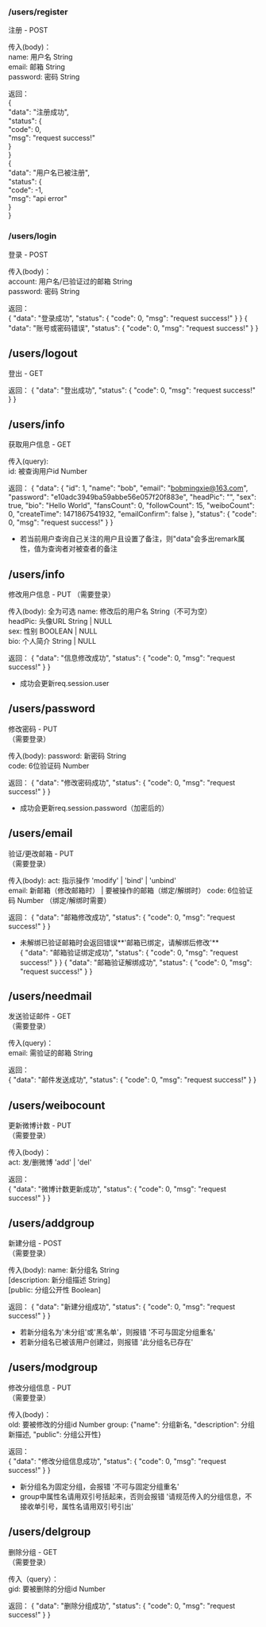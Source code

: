 ### /users/register
注册 - POST

传入(body)：    
name: 用户名 String    
email: 邮箱 String    
password: 密码 String

返回：    
{    
  "data": "注册成功",    
  "status": {    
    "code": 0,    
    "msg": "request success!"    
  }    
}    
{    
  "data": "用户名已被注册",    
  "status": {    
    "code": -1,    
    "msg": "api error"    
  }    
}

### /users/login
登录 - POST

传入(body)：    
account: 用户名/已验证过的邮箱 String    
password: 密码 String

返回：    
{
  "data": "登录成功",
  "status": {
    "code": 0,
    "msg": "request success!"
  }
}
{
  "data": "账号或密码错误",
  "status": {
    "code": 0,
    "msg": "request success!"
  }
}

## /users/logout
登出 - GET

返回：
{
  "data": "登出成功",
  "status": {
    "code": 0,
    "msg": "request success!"
  }
}

## /users/info
获取用户信息 - GET

传入(query):    
id: 被查询用户id Number

返回：
{
  "data": {
    "id": 1,
    "name": "bob",
    "email": "bobmingxie@163.com",
    "password": "e10adc3949ba59abbe56e057f20f883e",
    "headPic": "",
    "sex": true,
    "bio": "Hello World",
    "fansCount": 0,
    "followCount": 15,
    "weiboCount": 0,
    "createTime": 1471867541932,
    "emailConfirm": false
  },
  "status": {
    "code": 0,
    "msg": "request success!"
  }
}     
* 若当前用户查询自己关注的用户且设置了备注，则"data"会多出remark属性，值为查询者对被查者的备注

## /users/info
修改用户信息 - PUT
（需要登录）

传入(body): 全为可选
name: 修改后的用户名 String（不可为空）    
headPic: 头像URL String | NULL    
sex: 性别 BOOLEAN | NULL    
bio: 个人简介 String | NULL    

返回：
{
  "data": "信息修改成功",
  "status": {
    "code": 0,
    "msg": "request success!"
  }
}
* 成功会更新req.session.user

## /users/password
修改密码 - PUT    
（需要登录）

传入(body):
password: 新密码 String    
code: 6位验证码 Number    

返回：
{
  "data": "修改密码成功",
  "status": {
    "code": 0,
    "msg": "request success!"
  }
}
* 成功会更新req.session.password（加密后的）

## /users/email    
验证/更改邮箱 - PUT    
（需要登录）

传入(body):
act: 指示操作 'modify' | 'bind' | 'unbind'    
email: 新邮箱（修改邮箱时） | 要被操作的邮箱（绑定/解绑时）
code: 6位验证码 Number （绑定/解绑时需要）

返回：
{
  "data": "邮箱修改成功",
  "status": {
    "code": 0,
    "msg": "request success!"
  }
}
* 未解绑已验证邮箱时会返回错误**'邮箱已绑定，请解绑后修改'**    
{
  "data": "邮箱验证绑定成功",
  "status": {
    "code": 0,
    "msg": "request success!"
  }
}
{
  "data": "邮箱验证解绑成功",
  "status": {
    "code": 0,
    "msg": "request success!"
  }
}

## /users/needmail    
发送验证邮件 - GET    
（需要登录）

传入(query)：    
email: 需验证的邮箱 String    

返回：    
{
  "data": "邮件发送成功",
  "status": {
    "code": 0,
    "msg": "request success!"
  }
}

## /users/weibocount    
更新微博计数 - PUT    
（需要登录）

传入(body)：    
act: 发/删微博 'add' | 'del'

返回：    
{
  "data": "微博计数更新成功",
  "status": {
    "code": 0,
    "msg": "request success!"
  }
}

## /users/addgroup    
新建分组 - POST    
（需要登录）

传入(body):
name: 新分组名 String    
[description: 新分组描述 String]    
[public: 分组公开性 Boolean]    


返回：
{
  "data": "新建分组成功",
  "status": {
    "code": 0,
    "msg": "request success!"
  }
}
* 若新分组名为'未分组'或'黑名单'，则报错 '不可与固定分组重名'
* 若新分组名已被该用户创建过，则报错 '此分组名已存在'

## /users/modgroup    
修改分组信息 - PUT    
（需要登录）

传入(body)：    
old: 要被修改的分组id Number
group: {"name": 分组新名, "description": 分组新描述, "public": 分组公开性}

返回：    
{
  "data": "修改分组信息成功",
  "status": {
    "code": 0,
    "msg": "request success!"
  }
}
* 新分组名为固定分组，会报错 '不可与固定分组重名'    
* group中属性名请用双引号括起来，否则会报错 '请规范传入的分组信息，不接收单引号，属性名请用双引号引出'

## /users/delgroup    
删除分组 - GET    
（需要登录）

传入（query）：    
gid: 要被删除的分组id Number    

返回：
{
  "data": "删除分组成功",
  "status": {
    "code": 0,
    "msg": "request success!"
  }
}